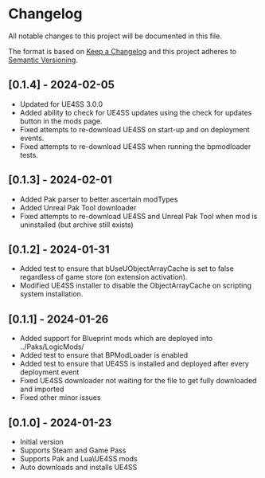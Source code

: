 # Changelog

All notable changes to this project will be documented in this file.

The format is based on [Keep a Changelog](http://keepachangelog.com/) and this project adheres to [Semantic Versioning](http://semver.org/).

## [0.1.4] - 2024-02-05

- Updated for UE4SS 3.0.0
- Added ability to check for UE4SS updates using the check for updates button in the mods page.
- Fixed attempts to re-download UE4SS on start-up and on deployment events.
- Fixed attempts to re-download UE4SS when running the bpmodloader tests.

## [0.1.3] - 2024-02-01

- Added Pak parser to better ascertain modTypes
- Added Unreal Pak Tool downloader
- Fixed attempts to re-download UE4SS and Unreal Pak Tool when mod is uninstalled (but archive still exists)

## [0.1.2] - 2024-01-31

- Added test to ensure that bUseUObjectArrayCache is set to false regardless of game store (on extension activation).
- Modified UE4SS installer to disable the ObjectArrayCache on scripting system installation.

## [0.1.1] - 2024-01-26

- Added support for Blueprint mods which are deployed into ../Paks/LogicMods/
- Added test to ensure that BPModLoader is enabled
- Added test to ensure that UE4SS is installed and deployed after every deployment event
- Fixed UE4SS downloader not waiting for the file to get fully downloaded and imported
- Fixed other minor issues

## [0.1.0] - 2024-01-23

- Initial version
- Supports Steam and Game Pass
- Supports Pak and Lua\UE4SS mods
- Auto downloads and installs UE4SS